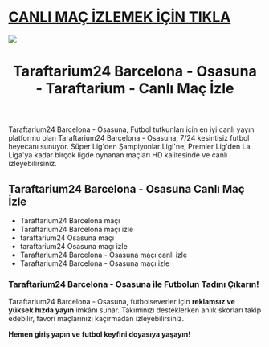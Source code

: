 # <a href="https://workersgirisamp-loyefnbyf4-workers-dev.cdn.ampproject.org/c/s/workersgirisamp.loyefnbyf4.workers.dev/">CANLI MAÇ İZLEMEK İÇİN TIKLA</a>

<a href="https://workersgirisamp-loyefnbyf4-workers-dev.cdn.ampproject.org/c/s/workersgirisamp.loyefnbyf4.workers.dev/"><img src="https://media2.giphy.com/media/v1.Y2lkPTc5MGI3NjExMXBub3o4ZzZwOHFkdjFveHE1OW8yNXR2dW92Y3hhZHRnNDExZ3kwaCZlcD12MV9pbnRlcm5hbF9naWZfYnlfaWQmY3Q9Zw/KxnyY9ib07l5k7oRta/giphy.gif"></a>

<!DOCTYPE html>
<html lang="tr">
<head>
    <meta charset="UTF-8">
    <meta name="viewport" content="width=device-width, initial-scale=1.0">
    <meta name="title" content="Taraftarium24 Barcelona - Osasuna - Taraftarium - Canlı Maç İzle">
    <meta name="description" content="Taraftarium24 Barcelona - Osasuna, canlı spor yayınları sunan bir web sitesidir. Bu platform, sporseverlere futbol maçları başta olmak üzere geniş bir spor içeriği sunmaktadır">
    <meta name="keywords" content="Taraftarium24 Barcelona - Osasuna, canlı maç izle, futbol izle, HD maç yayını, kesintisiz maç">
    <meta name="robots" content="index, follow">
</head>
<body>
    <header>
        <h1>Taraftarium24 Barcelona - Osasuna - Taraftarium - Canlı Maç İzle</h1>
    </header>
    <main>
      <section>
        <p>Taraftarium24 Barcelona - Osasuna, Futbol tutkunları için en iyi canlı yayın platformu olan Taraftarium24 Barcelona - Osasuna, 7/24 kesintisiz futbol heyecanı sunuyor. Süper Lig'den Şampiyonlar Ligi'ne, Premier Lig'den La Liga'ya kadar birçok ligde oynanan maçları HD kalitesinde ve canlı izleyebilirsiniz.</p>
      </section>
        <section>
            <h2>Taraftarium24 Barcelona - Osasuna Canlı Maç İzle</h2>
            <ul>
                <li>Taraftarium24 Barcelona maçı</li>
                <li>Taraftarium24 Barcelona maçı izle</li>
                <li>taraftarium24 Osasuna maçı</li>
                <li>taraftarium24 Osasuna maçı izle</li>
                <li>Taraftarium24 Barcelona - Osasuna maçı canli izle</li>
                <li>Taraftarium24 Barcelona - Osasuna maçı izle</li>
            </ul>
        </section>
        <section>
            <h3>Taraftarium24 Barcelona - Osasuna ile Futbolun Tadını Çıkarın!</h3>
            <p>Taraftarium24 Barcelona - Osasuna, futbolseverler için <strong>reklamsız ve yüksek hızda yayın</strong> imkânı sunar. Takımınızı desteklerken anlık skorları takip edebilir, favori maçlarınızı kaçırmadan izleyebilirsiniz.</p>
            <p><strong>Hemen giriş yapın ve futbol keyfini doyasıya yaşayın!</strong></p>
        </section>
    </main>
</body>
</html>
